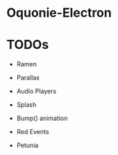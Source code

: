 # Oquonie-Electron

# TODOs

- Ramen
- Parallax
- Audio Players
- Splash
- Bump() animation

- Red Events
- Petunia